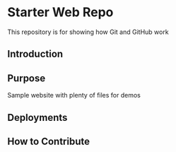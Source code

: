# Starter Web Repo

This repository is for showing how Git and GitHub work

## Introduction

## Purpose

Sample website with plenty of files for demos

## Deployments

## How to Contribute
